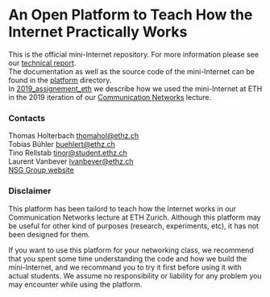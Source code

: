 # An Open Platform to Teach How the Internet Practically Works

This is the official mini-Internet repository. For more information please see our [technical report]( https://arxiv.org/pdf/1912.02031.pdf).\
The documentation as well as the source code of the mini-Internet can be found in the [platform](platform) directory. \
In [2019_assignement_eth](2019_assignement_eth) we describe how we used the mini-Internet at ETH in the 2019 iteration of our [Communication Networks](https://comm-net.ethz.ch/) lecture.

### Contacts

Thomas Holterbach <thomahol@ethz.ch> \
Tobias Bühler <buehlert@ethz.ch> \
Tino Rellstab <tinor@student.ethz.ch> \
Laurent Vanbever <lvanbever@ethz.ch> \
[NSG Group website](https://nsg.ee.ethz.ch/home/)

### Disclaimer

This platform has been tailord to teach how the Internet works in our Communication Networks lecture at ETH Zurich. Although this platform may be useful for other kind of purposes (research, experiments, etc), it has not been designed for them.

If you want to use this platform for your networking class, we recommend that you spent some time understanding the code and how we build the mini-Internet, and we recommand you to try it first before using it with actual students.
We assume no responsibility or liability for any problem you may encounter while using the platform.

